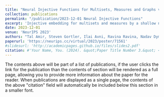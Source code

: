```yaml
---
title: "Neural Injective Functions for Multisets, Measures and Graphs via a Finite Witness Theorem "
collection: publications
permalink: "/publication/2023-12-01 Neural Injective Functions"
excerpt: 'Injective embedding for multisets and measures by a shallow neural network'
date: 2023-12-01
venue: 'NeurIPS 2023'
authors: "Tal Amir, Steven Gortler, Ilai Avni, Ravina Ravina, Nadav Dym"
paperurl: 'https://neurips.cc/virtual/2023/poster/71561'
#slidesurl: 'http://academicpages.github.io/files/slides2.pdf'
citation: #'Your Name, You. (2024). &quot;Paper Title Number 3.&quot; <i>GitHub Journal of Bugs</i>. 1(3).'
---
```


The contents above will be part of a list of publications, if the user clicks the link for the publication than the contents of section will be rendered as a full page, allowing you to provide more information about the paper for the reader. When publications are displayed as a single page, the contents of the above "citation" field will automatically be included below this section in a smaller font.
